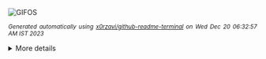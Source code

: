 <div align="justify">
<picture>
    <source media="(prefers-color-scheme: dark)" srcset="https://i.ibb.co/hRgKVcm/output-gif.gif">
    <source media="(prefers-color-scheme: light)" srcset="https://i.ibb.co/hRgKVcm/output-gif.gif">
    <img alt="GIFOS" src="https://i.ibb.co/hRgKVcm/output-gif.gif">
</picture>

<sub><i>Generated automatically using [x0rzavi/github-readme-terminal](https://github.com/x0rzavi/github-readme-terminal) on Wed Dec 20 06:32:57 AM IST 2023</i></sub>

<details>
<summary>More details</summary>

</details>
</div>

<!-- Image deletion URL: https://ibb.co/SX6KBc3/246219298e1dc1d0d1f6f3380a36f06b -->